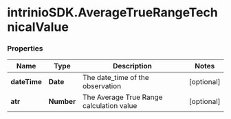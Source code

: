 # intrinioSDK.AverageTrueRangeTechnicalValue

### Properties
Name | Type | Description | Notes
------------ | ------------- | ------------- | -------------
**dateTime** | **Date** | The date_time of the observation | [optional] 
**atr** | **Number** | The Average True Range calculation value | [optional] 


